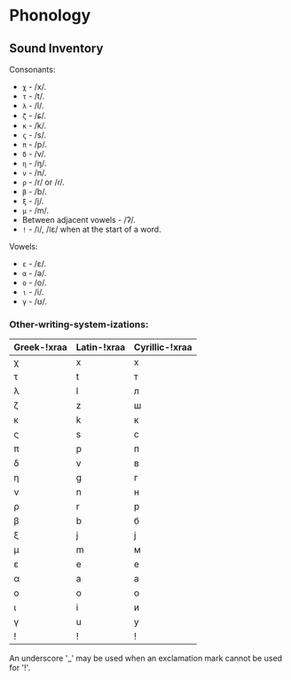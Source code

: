 # Phonology

## Sound Inventory
Consonants:
- `χ` - /x/.
- `τ` - /t/.
- `λ` - /l/.
- `ζ` - /ɕ/.
- `κ` - /k/.
- `ς` - /s/.
- `π` - /p/.
- `δ` - /v/.
- `η` - /ŋ/.
- `ν` - /n/.
- `ρ` - /r/ or /ɾ/.
- `β` - /b/.
- `ξ` - /j/.
- `μ` - /m/.
- Between adjacent vowels - /ʔ/.
- `!` - /ǀ/, /ǀɛ/ when at the start of a word.

Vowels:
- `ε` - /ɛ/.
- `α` - /ə/.
- `ο` - /o/.
- `ι` - /i/.
- `γ` - /ʊ/.

### Other-writing-system-izations:
| Greek-!xraa | Latin-!xraa | Cyrillic-!xraa |
|-------------|-------------|----------------|
| χ           | x           | х              |
| τ           | t           | т              |
| λ           | l           | л              |
| ζ           | z           | ш              |
| κ           | k           | к              |
| ς           | s           | с              |
| π           | p           | п              |
| δ           | v           | в              |
| η           | g           | г              |
| ν           | n           | н              |
| ρ           | r           | р              |
| β           | b           | б              |
| ξ           | j           | ј              |
| μ           | m           | м              |
| ε           | e           | е              |
| α           | a           | а              |
| ο           | o           | о              |
| ι           | i           | и              |
| γ           | u           | у              |
| !           | !           | !              |

An underscore '_' may be used when an exclamation mark cannot be used for '!'.
